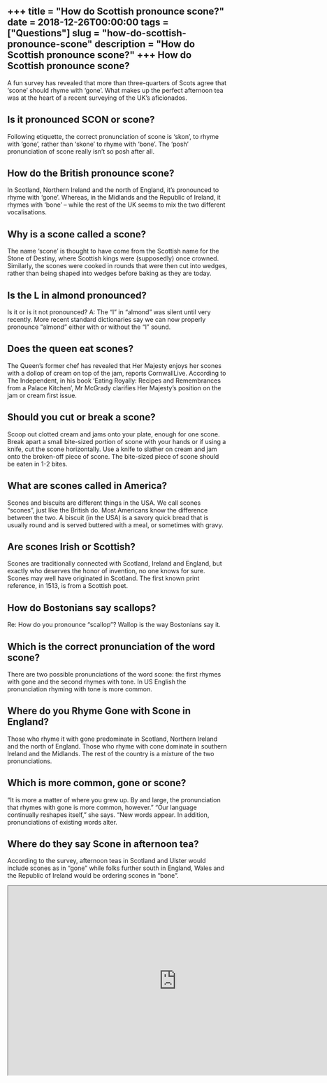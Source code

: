 +++
title = "How do Scottish pronounce scone?"
date = 2018-12-26T00:00:00
tags = ["Questions"]
slug = "how-do-scottish-pronounce-scone"
description = "How do Scottish pronounce scone?"
+++
How do Scottish pronounce scone?
--------------------------------

A fun survey has revealed that more than three-quarters of Scots agree that ‘scone’ should rhyme with ‘gone’. What makes up the perfect afternoon tea was at the heart of a recent surveying of the UK’s aficionados.

Is it pronounced SCON or scone?
-------------------------------

Following etiquette, the correct pronunciation of scone is ‘skon’, to rhyme with ‘gone’, rather than ‘skone’ to rhyme with ‘bone’. The ‘posh’ pronunciation of scone really isn’t so posh after all.

How do the British pronounce scone?
-----------------------------------

In Scotland, Northern Ireland and the north of England, it’s pronounced to rhyme with ‘gone’. Whereas, in the Midlands and the Republic of Ireland, it rhymes with ‘bone’ – while the rest of the UK seems to mix the two different vocalisations.

Why is a scone called a scone?
------------------------------

The name ‘scone’ is thought to have come from the Scottish name for the Stone of Destiny, where Scottish kings were (supposedly) once crowned. Similarly, the scones were cooked in rounds that were then cut into wedges, rather than being shaped into wedges before baking as they are today.

Is the L in almond pronounced?
------------------------------

Is it or is it not pronounced? A: The “l” in “almond” was silent until very recently. More recent standard dictionaries say we can now properly pronounce “almond” either with or without the “l” sound.

Does the queen eat scones?
--------------------------

The Queen’s former chef has revealed that Her Majesty enjoys her scones with a dollop of cream on top of the jam, reports CornwallLive. According to The Independent, in his book ‘Eating Royally: Recipes and Remembrances from a Palace Kitchen’, Mr McGrady clarifies Her Majesty’s position on the jam or cream first issue.

Should you cut or break a scone?
--------------------------------

Scoop out clotted cream and jams onto your plate, enough for one scone. Break apart a small bite-sized portion of scone with your hands or if using a knife, cut the scone horizontally. Use a knife to slather on cream and jam onto the broken-off piece of scone. The bite-sized piece of scone should be eaten in 1-2 bites.

What are scones called in America?
----------------------------------

Scones and biscuits are different things in the USA. We call scones “scones”, just like the British do. Most Americans know the difference between the two. A biscuit (in the USA) is a savory quick bread that is usually round and is served buttered with a meal, or sometimes with gravy.

Are scones Irish or Scottish?
-----------------------------

Scones are traditionally connected with Scotland, Ireland and England, but exactly who deserves the honor of invention, no one knows for sure. Scones may well have originated in Scotland. The first known print reference, in 1513, is from a Scottish poet.

How do Bostonians say scallops?
-------------------------------

Re: How do you pronounce “scallop”? Wallop is the way Bostonians say it.

Which is the correct pronunciation of the word scone?
-----------------------------------------------------

There are two possible pronunciations of the word scone: the first rhymes with gone and the second rhymes with tone. In US English the pronunciation rhyming with tone is more common.

Where do you Rhyme Gone with Scone in England?
----------------------------------------------

Those who rhyme it with gone predominate in Scotland, Northern Ireland and the north of England. Those who rhyme with cone dominate in southern Ireland and the Midlands. The rest of the country is a mixture of the two pronunciations.

Which is more common, gone or scone?
------------------------------------

“It is more a matter of where you grew up. By and large, the pronunciation that rhymes with gone is more common, however.” “Our language continually reshapes itself,” she says. “New words appear. In addition, pronunciations of existing words alter.

Where do they say Scone in afternoon tea?
-----------------------------------------

According to the survey, afternoon teas in Scotland and Ulster would include scones as in “gone” while folks further south in England, Wales and the Republic of Ireland would be ordering scones in “bone”.

<iframe allow="accelerometer; autoplay; clipboard-write; encrypted-media; gyroscope; picture-in-picture" allowfullscreen="" class="__youtube_prefs__  epyt-is-override  no-lazyload" data-no-lazy="1" data-origheight="433" data-origwidth="770" data-skipgform_ajax_framebjll="" height="433" id="_ytid_48591" loading="lazy" src="https://www.youtube.com/embed/nKkfewaLXNI?enablejsapi=1&autoplay=0&cc_load_policy=0&cc_lang_pref=&iv_load_policy=1&loop=0&modestbranding=0&rel=1&fs=1&playsinline=0&autohide=2&theme=dark&color=red&controls=1&" title="YouTube player" width="770"></iframe>